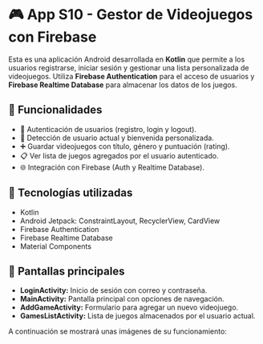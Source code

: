 # 🎮 App S10 - Gestor de Videojuegos con Firebase

Esta es una aplicación Android desarrollada en **Kotlin** que permite a los usuarios registrarse, iniciar sesión y gestionar una lista personalizada de videojuegos. Utiliza **Firebase Authentication** para el acceso de usuarios y **Firebase Realtime Database** para almacenar los datos de los juegos.


## 🚀 Funcionalidades

- 🔐 Autenticación de usuarios (registro, login y logout).
- 👤 Detección de usuario actual y bienvenida personalizada.
- ➕ Guardar videojuegos con título, género y puntuación (rating).
- 📋 Ver lista de juegos agregados por el usuario autenticado.
- 🌐 Integración con Firebase (Auth y Realtime Database).


## 🧪 Tecnologías utilizadas

- Kotlin
- Android Jetpack: ConstraintLayout, RecyclerView, CardView
- Firebase Authentication
- Firebase Realtime Database
- Material Components


## 📱 Pantallas principales

- **LoginActivity:** Inicio de sesión con correo y contraseña.
- **MainActivity:** Pantalla principal con opciones de navegación.
- **AddGameActivity:** Formulario para agregar un nuevo videojuego.
- **GamesListActivity:** Lista de juegos almacenados por el usuario actual.

A continuación se mostrará unas imágenes de su funcionamiento:

